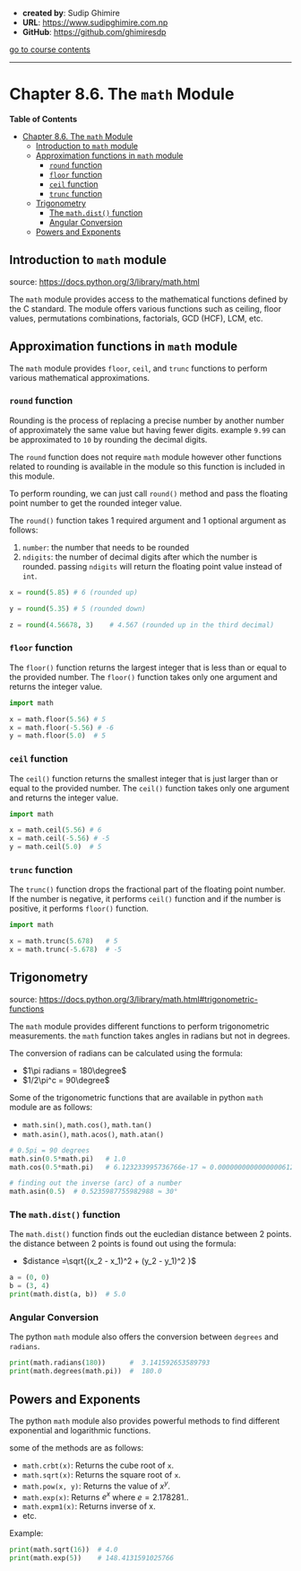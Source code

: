 - **created by**: Sudip Ghimire
- **URL**: https://www.sudipghimire.com.np
- **GitHub**: https://github.com/ghimiresdp

[go to course contents](https://github.com/ghimiresdp/python-notes/)
<hr>

# Chapter 8.6. The `math` Module

**Table of Contents**
- [Chapter 8.6. The `math` Module](#chapter-86-the-math-module)
  - [Introduction to `math` module](#introduction-to-math-module)
  - [Approximation functions in `math` module](#approximation-functions-in-math-module)
    - [`round` function](#round-function)
    - [`floor` function](#floor-function)
    - [`ceil` function](#ceil-function)
    - [`trunc` function](#trunc-function)
  - [Trigonometry](#trigonometry)
    - [The `math.dist()` function](#the-mathdist-function)
    - [Angular Conversion](#angular-conversion)
  - [Powers and Exponents](#powers-and-exponents)

## Introduction to `math` module

source: https://docs.python.org/3/library/math.html

The `math` module provides access to the mathematical functions defined by the C
standard. The module offers various functions such as ceiling, floor values,
permutations combinations, factorials, GCD (HCF), LCM, etc.

## Approximation functions in `math` module
The `math` module provides `floor`, `ceil`, and `trunc` functions to perform
various mathematical approximations.

### `round` function
Rounding is the process of replacing a precise number by another number of
approximately the same value but having fewer digits. example `9.99` can be
approximated to `10` by rounding the decimal digits.


The `round` function does not require `math` module however other functions
related to rounding is available in the module so this function is included in
this module.

To perform rounding, we can just call `round()` method and pass the floating
point number to get the rounded integer value.

The `round()` function takes 1 required argument and 1 optional argument as
follows:

1. `number`: the number that needs to be rounded
2. `ndigits`: the number of decimal digits after which the number is rounded.
   passing `ndigits` will return the floating point value instead of `int`.

```python
x = round(5.85) # 6 (rounded up)

y = round(5.35) # 5 (rounded down)

z = round(4.56678, 3)    # 4.567 (rounded up in the third decimal)

```

### `floor` function

The `floor()` function returns the largest integer that is less than or equal to
the provided number. The `floor()` function takes only one argument and returns
the integer value.

```python
import math

x = math.floor(5.56) # 5
x = math.floor(-5.56) # -6
y = math.floor(5.0)  # 5
```

### `ceil` function

The `ceil()` function returns the smallest integer that is just larger than or
equal to the provided number. The `ceil()` function takes only one argument and
returns the integer value.

```python
import math

x = math.ceil(5.56) # 6
x = math.ceil(-5.56) # -5
y = math.ceil(5.0)  # 5
```

### `trunc` function

The `trunc()` function drops the fractional part of the floating point number.
If the number is negative, it performs `ceil()` function and if the number is
positive, it performs `floor()` function.

```python
import math

x = math.trunc(5.678)   # 5
x = math.trunc(-5.678)  # -5

```

## Trigonometry
source: https://docs.python.org/3/library/math.html#trigonometric-functions

The `math` module provides different functions to perform trigonometric
measurements. the `math` function takes angles in radians but not in degrees.

The conversion of radians can be calculated using the formula:

- $1\pi radians = 180\degree$
- $1/2\pi^c = 90\degree$

Some of the trigonometric functions that are available in python `math` module
are as follows:

- `math.sin()`, `math.cos()`, `math.tan()`
- `math.asin()`, `math.acos()`, `math.atan()`

```python
# 0.5pi = 90 degrees
math.sin(0.5*math.pi)   # 1.0
math.cos(0.5*math.pi)   # 6.123233995736766e-17 ≈ 0.00000000000000006123

# finding out the inverse (arc) of a number
math.asin(0.5)  # 0.5235987755982988 ≈ 30°
```


### The `math.dist()` function

The `math.dist()` function finds out the eucledian distance between 2 points.
the distance between 2 points is found out using the formula:

- $distance =\sqrt{(x_2 - x_1)^2 + (y_2 - y_1)^2 }$

```py
a = (0, 0)
b = (3, 4)
print(math.dist(a, b))  # 5.0
```

### Angular Conversion

The python `math` module also offers the conversion between `degrees` and
`radians`.

```py
print(math.radians(180))      #  3.141592653589793
print(math.degrees(math.pi))  #  180.0
```

## Powers and Exponents

The python `math` module also provides powerful methods to find different
exponential and logarithmic functions.

some of the methods are as follows:

- `math.crbt(x)`: Returns the cube root of `x`.
- `math.sqrt(x)`: Returns the square root of `x`.
- `math.pow(x, y)`: Returns the value of $x^y$.
- `math.exp(x)`: Returns $e^x$ where $e=2.178281..$
- `math.expm1(x)`: Returns inverse of x.
- etc.

Example:
```py
print(math.sqrt(16))  # 4.0
print(math.exp(5))    # 148.4131591025766
```

